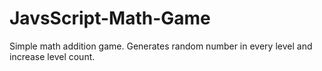 # JavsScript-Math-Game
Simple math addition game. Generates random number in every level and increase level count.
